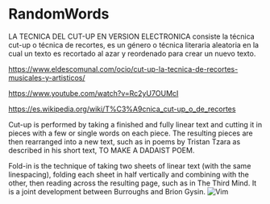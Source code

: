 # RandomWords
LA TECNICA DEL CUT-UP EN VERSION ELECTRONICA
consiste la técnica cut-up o técnica de recortes, es un género o técnica literaria aleatoria en la cual un texto es recortado al azar y reordenado para crear un nuevo texto. 


https://www.eldescomunal.com/ocio/cut-up-la-tecnica-de-recortes-musicales-y-artisticos/

https://www.youtube.com/watch?v=Rc2yU7OUMcI

https://es.wikipedia.org/wiki/T%C3%A9cnica_cut-up_o_de_recortes

Cut-up is performed by taking a finished and fully linear text and cutting it in pieces with a few or single words on each piece. The resulting pieces are then rearranged into a new text, such as in poems by Tristan Tzara as described in his short text, TO MAKE A DADAIST POEM.

Fold-in is the technique of taking two sheets of linear text (with the same linespacing), folding each sheet in half vertically and combining with the other, then reading across the resulting page, such as in The Third Mind. It is a joint development between Burroughs and Brion Gysin.
![Vim](https://img.shields.io/badge/VIM-%2311AB00.svg?style=for-the-badge&logo=vim&logoColor=white)
